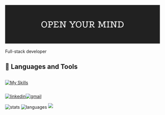 <img src="./assets/cover.jpeg" alt="cover" title="cover"/>

Full-stack developer

## 🧰 Languages and Tools
<div style="display:flex;align-items:center;gap:4px">

 [![My Skills](https://skillicons.dev/icons?i=ts,adonis,nest,express,nodejs,prisma,sequelize,react,nextjs,styledcomponents,tailwindcss,sass,docker,nginx,mongodb,postgres,mysql,redis,go,java,kotlin,spring,rabbitmq,git,linux,gcp,azure,aws,heroku,vercel)](https://skillicons.dev)
</div> 

[![linkedin](https://img.shields.io/badge/linkedin-%230077B5.svg?&style=for-the-badge&logo=linkedin&logoColor=white)](https://www.linkedin.com/in/lucas-feitosa-bb39b2119/ "linkedin")[![gmail](https://img.shields.io/badge/Gmail-D14836?style=for-the-badge&logo=gmail&logoColor=white)](mailto:lukasalves271@gmail.com?subject=contato "send mail")


<img align="center" style="height: 200px;" src="https://github-readme-stats.vercel.app/api?username=lucasti79&show_icons=true&locale=en&count_private=true&include_all_commits=true&hide=issues" alt="stats" title="stats"/>
<img align="center" style="height: 200" src="https://github-readme-stats.vercel.app/api/top-langs/?username=LucasTI79&layout=compact&langs_count=8&hide=css,html" alt="languages" title="languages"/>
<img style="height: 200px;" src="https://wakatime.com/share/@8ed467fd-eddb-4dd6-9f5d-a56264ee9c9c/c82fc734-865c-45c9-af89-4998aaf79b2f.svg" />



